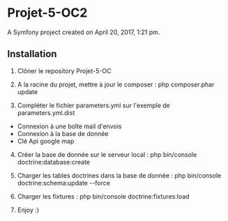 Projet-5-OC2
============

A Symfony project created on April 20, 2017, 1:21 pm.



Installation
------------

1) Clôner le repository Projet-5-OC

2) A la racine du projet, mettre à jour le composer : php composer.phar update

3) Compléter le fichier parameters.yml sur l'exemple de parameters.yml.dist
  - Connexion à une boîte mail d'envois
  - Connexion à la base de donnée
  - Clé Api google map
  
4) Créer la base de donnée sur le serveur local : php bin/console doctrine:database:create

5) Charger les tables doctrines dans la base de donnée : php bin/console doctrine:schema:update --force

6) Charger les fixtures : php bin/console doctrine:fixtures:load

7) Enjoy :)


